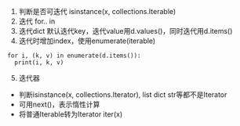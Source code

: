 1. 判断是否可迭代 isinstance(x, collections.Iterable)
2. 迭代 for.. in
3. 迭代dict 默认迭代key，迭代value用d.values()，同时迭代用d.items()
4. 迭代时增加index，使用enumerate(iterable)
  ```
  for i, (k, v) in enumerate(d.items()):
    print(i, k, v)
  ```
5. 迭代器
- 判断isinstance(x, collections.Iterator), list dict str等都不是Iterator
- 可用next()，表示惰性计算
- 将普通Iterable转为Iterator iter(x)
